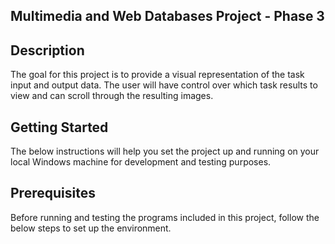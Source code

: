 Multimedia and Web Databases Project - Phase 3
----------------------------------------------

Description
-----------
The goal for this project is to provide a visual representation of the task input and output data.
The user will have control over which task results to view and can scroll through the resulting images.

Getting Started
---------------
The below instructions will help you set the project up and running on your local Windows machine for development and testing purposes.

Prerequisites
-------------
Before running and testing the programs included in this project, follow the below steps to set up the environment.
